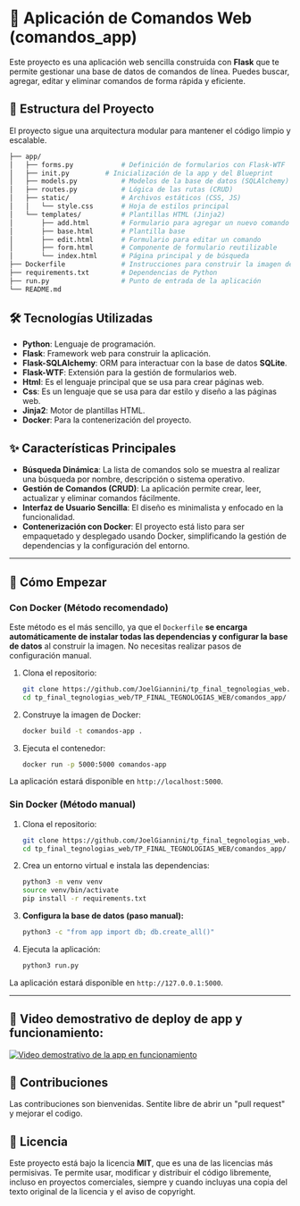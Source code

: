 # 🚀 Aplicación de Comandos Web (comandos_app)

Este proyecto es una aplicación web sencilla construida con **Flask** que te permite gestionar una base de datos de comandos de línea. Puedes buscar, agregar, editar y eliminar comandos de forma rápida y eficiente.

## 📁 Estructura del Proyecto

El proyecto sigue una arquitectura modular para mantener el código limpio y escalable.
```bash
├── app/
│   ├── forms.py            # Definición de formularios con Flask-WTF
│   ├── init.py         # Inicialización de la app y del Blueprint
│   ├── models.py           # Modelos de la base de datos (SQLAlchemy)
│   ├── routes.py           # Lógica de las rutas (CRUD)
│   ├── static/             # Archivos estáticos (CSS, JS)
│   │   └── style.css       # Hoja de estilos principal
│   └── templates/          # Plantillas HTML (Jinja2)
│       ├── add.html        # Formulario para agregar un nuevo comando
│       ├── base.html       # Plantilla base
│       ├── edit.html       # Formulario para editar un comando
│       ├── form.html       # Componente de formulario reutilizable
│       └── index.html      # Página principal y de búsqueda
├── Dockerfile              # Instrucciones para construir la imagen de Docker
├── requirements.txt        # Dependencias de Python
├── run.py                  # Punto de entrada de la aplicación
└── README.md

```

## 🛠️ Tecnologías Utilizadas

* **Python**: Lenguaje de programación.
* **Flask**: Framework web para construir la aplicación.
* **Flask-SQLAlchemy**: ORM para interactuar con la base de datos **SQLite**.
* **Flask-WTF**: Extensión para la gestión de formularios web.
* **Html**: Es el lenguaje principal que se usa para crear páginas web.
* **Css**: Es un lenguaje que se usa para dar estilo y diseño a las páginas web.
* **Jinja2**: Motor de plantillas HTML.
* **Docker**: Para la contenerización del proyecto.

## ✨ Características Principales

* **Búsqueda Dinámica**: La lista de comandos solo se muestra al realizar una búsqueda por nombre, descripción o sistema operativo.
* **Gestión de Comandos (CRUD)**: La aplicación permite crear, leer, actualizar y eliminar comandos fácilmente.
* **Interfaz de Usuario Sencilla**: El diseño es minimalista y enfocado en la funcionalidad.
* **Contenerización con Docker**: El proyecto está listo para ser empaquetado y desplegado usando Docker, simplificando la gestión de dependencias y la configuración del entorno.

---

## 🚀 Cómo Empezar

### Con Docker (Método recomendado)

Este método es el más sencillo, ya que el `Dockerfile` **se encarga automáticamente de instalar todas las dependencias y configurar la base de datos** al construir la imagen. No necesitas realizar pasos de configuración manual.

1.  Clona el repositorio:
    ```bash
    git clone https://github.com/JoelGiannini/tp_final_tegnologias_web.git
    cd tp_final_tegnologias_web/TP_FINAL_TEGNOLOGIAS_WEB/comandos_app/
    ```
2.  Construye la imagen de Docker:
    ```bash
    docker build -t comandos-app .
    ```
3.  Ejecuta el contenedor:
    ```bash
    docker run -p 5000:5000 comandos-app
    ```

La aplicación estará disponible en `http://localhost:5000`.

### Sin Docker (Método manual)

1.  Clona el repositorio:
    ```bash
    git clone https://github.com/JoelGiannini/tp_final_tegnologias_web.git
    cd tp_final_tegnologias_web/TP_FINAL_TEGNOLOGIAS_WEB/comandos_app/
    ```
2.  Crea un entorno virtual e instala las dependencias:
    ```bash
    python3 -m venv venv
    source venv/bin/activate
    pip install -r requirements.txt
    ```
3.  **Configura la base de datos (paso manual):**
    ```bash
    python3 -c "from app import db; db.create_all()"
    ```
4.  Ejecuta la aplicación:
    ```bash
    python3 run.py
    ```

La aplicación estará disponible en `http://127.0.0.1:5000`.

---
## 🎥 Video demostrativo de deploy de app y funcionamiento:

[![Video demostrativo de la app en funcionamiento](https://img.youtube.com/vi/rD0_iyl7WI8/0.jpg)](https://youtu.be/rD0_iyl7WI8)


## 🤝 Contribuciones

Las contribuciones son bienvenidas. Sentite libre de abrir un "pull request" y mejorar el codigo.

## 📝 Licencia

Este proyecto está bajo la licencia **MIT**, que es una de las licencias más permisivas. Te permite usar, modificar y distribuir el código libremente, incluso en proyectos comerciales, siempre y cuando incluyas una copia del texto original de la licencia y el aviso de copyright.
